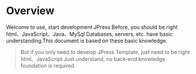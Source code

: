 # Overview

Welcome to use, start development JPress Before, you should be right html、JavaScript、Java、MySql Databases, servers, etc. have basic understanding.This document is based on these basic knowledge.

> But if you only need to develop JPress Template, just need to be right html、JavaScript Just understand, no back-end knowledge foundation is required.


